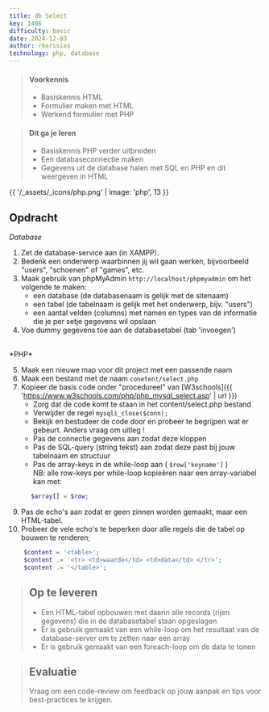```yaml
---
title: db Select
key: 1406
difficulty: basic
date: 2024-12-03
author: rkerssies
technology: php, database
---
```


> #### Voorkennis
> * Basiskennis HTML
> * Formulier maken met HTML
> * Werkend formulier met PHP

> #### Dit ga je leren
> * Basiskennis PHP verder uitbreiden
> * Een databaseconnectie maken
> * Gegevens uit de database halen met SQL en PHP en dit weergeven in HTML

{{ '/_assets/_icons/php.png'  | image: 'php', 13 }}

## Opdracht
*Database*
1. Zet de database-service aan (in XAMPP).
2. Bedenk een onderwerp waarbinnen jij wil gaan werken, bijvoorbeeld "users", "schoenen" of "games", etc.
3. Maak gebruik van phpMyAdmin `http://localhost/phpmyadmin` om het volgende te maken:
    * een database (de databasenaam is gelijk met de sitenaam)
    * een tabel (de tabelnaam is gelijk met het onderwerp, bijv. "users")
    * een aantal velden (columns) met namen en types van de informatie die je per setje gegevens wil opslaan 
4. Voe dummy gegevens toe aan de databasetabel (tab 'invoegen')
<br>
*PHP*

5. Maak een nieuwe map voor dit project met een passende naam
6. Maak een bestand met de naam `conetent/select.php`
7. Kopieer de basis code onder "procedureel" van [W3schools]({{ 'https://www.w3schools.com/php/php_mysql_select.asp' | url }})
    * Zorg dat de code komt te staan in het content/select.php bestand
    * Verwijder de regel ```mysqli_close($conn);```
    * Bekijk en bestudeer de code door en probeer te begrijpen wat er gebeurt. Anders vraag om uitleg !
    * Pas de connectie gegevens aan zodat deze kloppen
    * Pas de SQL-query (string tekst) aan zodat deze past bij jouw tabelnaam en structuur 
    * Pas de array-keys in de while-loop aan ( `$row['keyname']` )<br>
    NB: alle row-keys per while-loop kopieëren naar een array-variabel kan met:
```php
      $array[] = $row;
```
9. Pas de echo's aan zodat er geen zinnen worden gemaakt, maar een HTML-tabel.
10. Probeer de vele echo's te beperken door alle regels die de tabel op bouwen te renderen;
```php 
    $content = '<table>';
    $content .= '<tr> <td>waarde</td> <td>data</td> </tr>';
    $content .= '</table>';
```

> ## Op te leveren
> * Een HTML-tabel opbouwen met daarin alle records (rijen gegevens) die in de databasetabel staan opgeslagen
> * Er is gebruik gemaakt van een while-loop om het resultaat van de database-server om te zetten naar een array
> * Er is gebruik gemaakt van een foreach-loop om de data te tonen
>

> ## Evaluatie
> Vraag om een code-review om feedback op jouw aanpak en tips voor best-practices te krijgen.<br>
